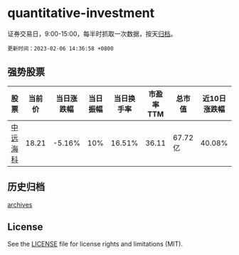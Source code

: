 # quantitative-investment

证券交易日，9:00-15:00，每半时抓取一次数据，按天[归档](archives)。

`更新时间：2023-02-06 14:36:58 +0800`

## 强势股票

|股票|当前价|当日涨跌幅|当日振幅|当日换手率|市盈率TTM|总市值|近10日涨跌幅|
|----|----|----|----|----|----|----|----|
|[中远海科](https://xueqiu.com/S/SZ002401)|18.21|-5.16%|10%|16.51%|36.11|67.72亿|40.08%|

## 历史归档

[archives](archives)

## License

See the [LICENSE](LICENSE) file for license rights and limitations (MIT).